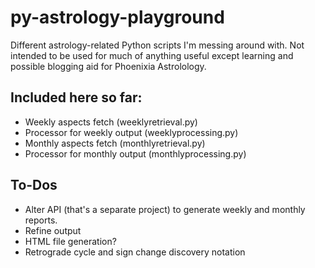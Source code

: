 # py-astrology-playground
Different astrology-related Python scripts I'm messing around with. Not intended to be used for much of anything useful except learning and possible blogging aid for Phoenixia Astrolology.

## Included here so far:
- Weekly aspects fetch (weeklyretrieval.py)
- Processor for weekly output (weeklyprocessing.py)
- Monthly aspects fetch (monthlyretrieval.py)
- Processor for monthly output (monthlyprocessing.py)

## To-Dos
- Alter API (that's a separate project) to generate weekly and monthly reports.
- Refine output
- HTML file generation?
- Retrograde cycle and sign change discovery notation
